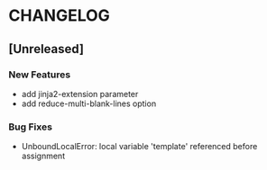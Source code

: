 # CHANGELOG


## [Unreleased]

### New Features
- add jinja2-extension parameter
- add reduce-multi-blank-lines option


### Bug Fixes
- UnboundLocalError: local variable 'template' referenced before assignment





